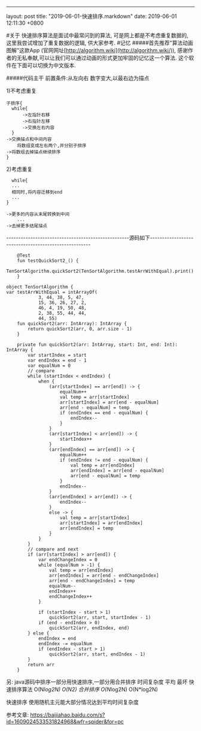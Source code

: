 ---
layout: post
title:  "2019-06-01-快速排序.markdown"
date:   2019-06-01 12:11:30 +0800

#关于
快速排序算法是面试中最常问到的算法,
可是网上都是不考虑重复数据的,
这里我尝试增加了重复数据的逻辑,
供大家参考.
#记忆
#####首先推荐"算法动画图解"这款App
(官网网址[http://algorithm.wiki](http://algorithm.wiki/)),
感谢作者的无私奉献,可以让我们可以通过动画的形式更加牢固的记忆这一个算法.
这个软件在下面可以切换为中文版本.

#####代码主干
前置条件:从左向右 数字变大,以最右边为描点

1)不考虑重复
```
子排序{
  while{
      ->左指针右移
      ->右指针左移
      ->交换左右内容
  }
->交换描点和中间内容
    将数组变成左右两个,并分别子排序
->将数组去掉描点继续排序
}
```
2)考虑重复
```
  while{
  ...
  相同时,将内容迁移到end
  ...
}

->更多的内容从末尾转换到中间 
    ...
->去掉更多结尾描点

```

---------------------------------------------------源码如下-----------------------------------------------------
```
    @Test
    fun testQuickSort2_() {
        TenSortAlgorithm.quickSort2(TenSortAlgorithm.testArrWithEqual).print()
    }
```

```
object TenSortAlgorithm {
var testArrWithEqual = intArrayOf(
            3, 44, 38, 5, 47,
            15, 36, 26, 27, 2,
            46, 4, 19, 50, 48,
            2, 38, 55, 44, 44,
            44, 55)
    fun quickSort2(arr: IntArray): IntArray {
        return quickSort2(arr, 0, arr.size - 1)
    }

    private fun quickSort2(arr: IntArray, start: Int, end: Int): IntArray {
        var startIndex = start
        var endIndex = end - 1
        var equalNum = 0
        // compare
        while (startIndex < endIndex) {
            when {
                (arr[startIndex] == arr[end]) -> {
                    equalNum++
                    val temp = arr[startIndex]
                    arr[startIndex] = arr[end - equalNum]
                    arr[end - equalNum] = temp
                    if (endIndex == end - equalNum) {
                        endIndex--
                    }
                }
                (arr[startIndex] < arr[end]) -> {
                    startIndex++
                }
                (arr[endIndex] == arr[end]) -> {
                    equalNum++
                    if (endIndex != end - equalNum) {
                        val temp = arr[endIndex]
                        arr[endIndex] = arr[end - equalNum]
                        arr[end - equalNum] = temp
                    }
                    endIndex--
                }
                (arr[endIndex] > arr[end]) -> {
                    endIndex--
                }
                else -> {
                    val temp = arr[startIndex]
                    arr[startIndex] = arr[endIndex]
                    arr[endIndex] = temp
                }
            }
        }
        // compare and next
        if (arr[startIndex] > arr[end]) {
            var endChangeIndex = 0
            while (equalNum > -1) {
                val temp = arr[endIndex]
                arr[endIndex] = arr[end - endChangeIndex]
                arr[end - endChangeIndex] = temp
                equalNum--
                endIndex++
                endChangeIndex++
            }

            if (startIndex - start > 1)
                quickSort2(arr, start, startIndex - 1)
            if (end - endIndex > 0)
                quickSort2(arr, endIndex, end)
        } else {
            endIndex = end
            endIndex -= equalNum
            if (endIndex - start > 1)
                quickSort2(arr, start, endIndex - 1)
        }
        return arr
    }
```

另: 
java源码中排序一部分用快速排序,一部分用合并排序
            时间复杂度 平均            最坏
快速排序算法           O(N*log2N)      O(N2)
合并排序              O(N*log2N)       O(N*log2N) 

快速排序 使用随机主元能大部分情况达到平均时间复杂度

参考文章:
https://baijiahao.baidu.com/s?id=1609024533531824968&wfr=spider&for=pc


